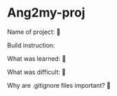 # Ang2my-proj

Name of project:	:eyes:

Build instruction:

What was learned:	:hatching_chick:

What was difficult: :bell:


Why are .gitignore files important? :whale2: